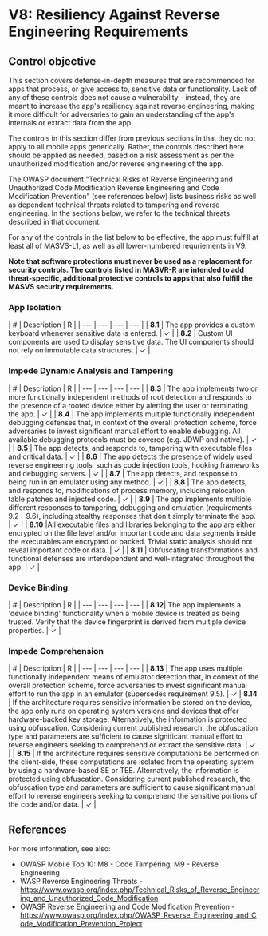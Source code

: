 # V8: Resiliency Against Reverse Engineering Requirements

## Control objective

This section covers defense-in-depth measures that are recommended for apps that process, or give access to, sensitive data or functionality. Lack of any of these controls does not cause a vulnerability - instead, they are meant to increase the app's resiliency against reverse engineering, making it more difficult for adversaries to gain an understanding of the app's internals or extract data from the app.

The controls in this section differ from previous sections in that they do not apply to all mobile apps generically. Rather, the controls described here should be applied as needed, based on a risk assessment as per the unauthorized modification and/or reverse engineering of the app.

The OWASP document "Technical Risks of Reverse Engineering and Unauthorized Code Modification Reverse Engineering and Code Modification Prevention" (see references below) lists business risks as well as dependent technical threats related to tampering and reverse engineering. In the sections below, we refer to the technical threats described in that document.

For any of the controls in the list below to be effective, the app must fulfill at least all of MASVS-L1, as well as all lower-numbered requriements in V9.

**Note that software protections must never be used as a replacement for security controls. The controls listed in MASVR-R are intended to add threat-specific, additional protective controls to apps that also fulfill the MASVS security requirements.**

### App Isolation

| # | Description | R |
| --- | --- | --- | --- |
| **8.1** | The app provides a custom keyboard whenever sensitive data is entered. | ✓ |
| **8.2** | Custom UI components are used to display sensitive data. The UI components should not rely on immutable data structures. | ✓ |
### Impede Dynamic Analysis and Tampering

| # | Description | R |
| --- | --- | --- | --- |
| **8.3** | The app implements two or more functionally independent methods of root detection and responds to the presence of a rooted device either by alerting the user or terminating the app. | ✓ |
| **8.4** | The app implements multiple functionally independent debugging defenses that, in context of the overall protection scheme, force adversaries to invest significant manual effort to enable debugging. All available debugging protocols must be covered (e.g. JDWP and native). | ✓ |
| **8.5** | The app detects, and responds to, tampering with executable files and critical data. | ✓ |
| **8.6** | The app detects the presence of widely used reverse engineering tools, such as code injection tools, hooking frameworks and debugging servers. | ✓ |
| **8.7** | The app detects, and response to, being run in an emulator using any method.   | ✓ |
| **8.8** | The app detects, and responds to, modifications of process memory, including relocation table patches and injected code.  | ✓ |
| **8.9** | The app implements multiple different responses to tampering, debugging and emulation (requirements 9.2 - 9.6), including stealthy responses that don't simply terminate the app. | ✓ |
| **8.10** |All executable files and libraries belonging to the app are either encrypted on the file level and/or important code and data segments inside the executables are encrypted or packed. Trivial static analysis should not reveal important code or data. | ✓ |
| **8.11** | Obfuscating transformations and functional defenses are interdependent and well-integrated throughout the app. | ✓ |

### Device Binding

| # | Description | R |
| --- | --- | --- | --- |
| **8.12**| The app implements a 'device binding' functionality when a mobile device is treated as being trusted. Verify that the device fingerprint is derived from multiple device properties.  | ✓ |

### Impede Comprehension

| # | Description | R |
| --- | --- | --- | --- |
| **8.13** | The app uses multiple functionally independent means of emulator detection that, in context of the overall protection scheme, force adversaries to invest significant manual effort to run the app in an emulator (supersedes requirement 9.5). | ✓ 
| **8.14** | If the architecture requires sensitive information be stored on the device, the app only runs on operating system versions and devices that offer hardware-backed key storage. Alternatively, the information is protected using obfuscation. Considering current published research, the obfuscation type and parameters are sufficient to cause significant manual effort to reverse engineers seeking to comprehend or extract the sensitive data. | ✓ |
| **8.15** | If the architecture requires sensitive computations be performed on the client-side, these computations are isolated from the operating system by using a hardware-based SE or TEE. Alternatively, the information is protected using obfuscation. Considering current published research, the obfuscation type and parameters are sufficient to cause significant manual effort to reverse engineers seeking to comprehend the sensitive portions of the code and/or data.  | ✓ |

## References

For more information, see also:

- OWASP Mobile Top 10: M8 - Code Tampering, M9 - Reverse Engineering
- WASP Reverse Engineering Threats -https://www.owasp.org/index.php/Technical_Risks_of_Reverse_Engineering_and_Unauthorized_Code_Modification
- OWASP Reverse Engineering and Code Modification Prevention - https://www.owasp.org/index.php/OWASP_Reverse_Engineering_and_Code_Modification_Prevention_Project
